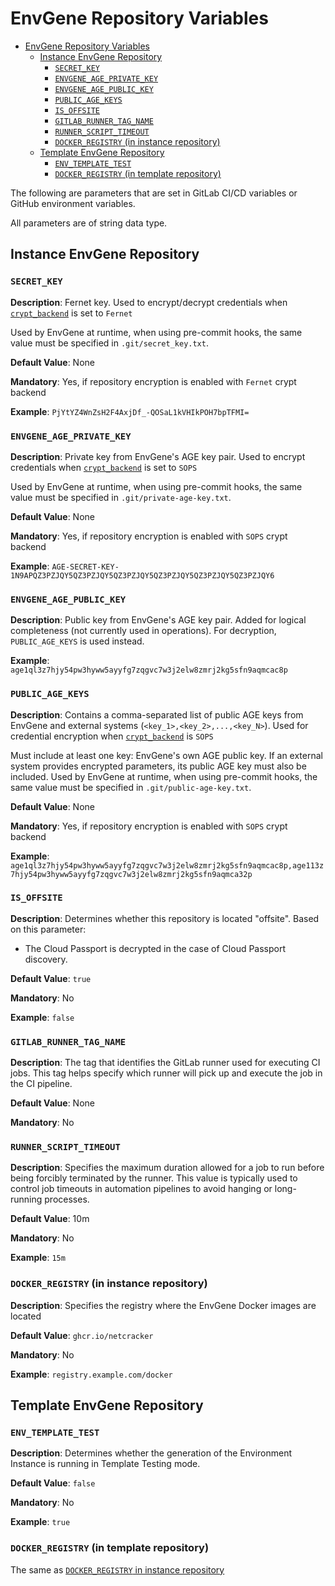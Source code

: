 
# EnvGene Repository Variables

- [EnvGene Repository Variables](#envgene-repository-variables)
  - [Instance EnvGene Repository](#instance-envgene-repository)
    - [`SECRET_KEY`](#secret_key)
    - [`ENVGENE_AGE_PRIVATE_KEY`](#envgene_age_private_key)
    - [`ENVGENE_AGE_PUBLIC_KEY`](#envgene_age_public_key)
    - [`PUBLIC_AGE_KEYS`](#public_age_keys)
    - [`IS_OFFSITE`](#is_offsite)
    - [`GITLAB_RUNNER_TAG_NAME`](#gitlab_runner_tag_name)
    - [`RUNNER_SCRIPT_TIMEOUT`](#runner_script_timeout)
    - [`DOCKER_REGISTRY` (in instance repository)](#docker_registry-in-instance-repository)
  - [Template EnvGene Repository](#template-envgene-repository)
    - [`ENV_TEMPLATE_TEST`](#env_template_test)
    - [`DOCKER_REGISTRY` (in template repository)](#docker_registry-in-template-repository)

The following are parameters that are set in GitLab CI/CD variables or GitHub environment variables.

All parameters are of string data type.

## Instance EnvGene Repository

### `SECRET_KEY`

**Description**: Fernet key. Used to encrypt/decrypt credentials when [`crypt_backend`](/docs/envgene-configs.md#configyml) is set to `Fernet`

Used by EnvGene at runtime, when using pre-commit hooks, the same value must be specified in `.git/secret_key.txt`.

**Default Value**: None

**Mandatory**: Yes, if repository encryption is enabled with `Fernet` crypt backend

**Example**: `PjYtYZ4WnZsH2F4AxjDf_-QOSaL1kVHIkPOH7bpTFMI=`

### `ENVGENE_AGE_PRIVATE_KEY`

**Description**: Private key from EnvGene's AGE key pair. Used to encrypt credentials when [`crypt_backend`](/docs/envgene-configs.md#configyml) is set to `SOPS`

Used by EnvGene at runtime, when using pre-commit hooks, the same value must be specified in `.git/private-age-key.txt`.

**Default Value**: None

**Mandatory**: Yes, if repository encryption is enabled with `SOPS` crypt backend

**Example**: `AGE-SECRET-KEY-1N9APQZ3PZJQY5QZ3PZJQY5QZ3PZJQY5QZ3PZJQY5QZ3PZJQY5QZ3PZJQY6`

### `ENVGENE_AGE_PUBLIC_KEY`

**Description**: Public key from EnvGene's AGE key pair. Added for logical completeness (not currently used in operations). For decryption, `PUBLIC_AGE_KEYS` is used instead.

**Example**: `age1ql3z7hjy54pw3hyww5ayyfg7zqgvc7w3j2elw8zmrj2kg5sfn9aqmcac8p`

### `PUBLIC_AGE_KEYS`

**Description**: Contains a comma-separated list of public AGE keys from EnvGene and external systems (`<key_1>,<key_2>,...,<key_N>`). Used for credential encryption when [`crypt_backend`](/docs/envgene-configs.md#configyml) is `SOPS`

Must include at least one key: EnvGene's own AGE public key.
If an external system provides encrypted parameters, its public AGE key must also be included.
Used by EnvGene at runtime, when using pre-commit hooks, the same value must be specified in `.git/public-age-key.txt`.

**Default Value**: None

**Mandatory**: Yes, if repository encryption is enabled with `SOPS` crypt backend

**Example**: `age1ql3z7hjy54pw3hyww5ayyfg7zqgvc7w3j2elw8zmrj2kg5sfn9aqmcac8p,age113z7hjy54pw3hyww5ayyfg7zqgvc7w3j2elw8zmrj2kg5sfn9aqmca32p`

### `IS_OFFSITE`

**Description**: Determines whether this repository is located "offsite". Based on this parameter:

- The Cloud Passport is decrypted in the case of Cloud Passport discovery.

**Default Value**: `true`

**Mandatory**: No

**Example**: `false`

### `GITLAB_RUNNER_TAG_NAME`

**Description**: The tag that identifies the GitLab runner used for executing CI jobs. This tag helps specify which runner will pick up and execute the job in the CI pipeline.

**Default Value**: None

**Mandatory**: No

### `RUNNER_SCRIPT_TIMEOUT`

**Description**: Specifies the maximum duration allowed for a job to run before being forcibly terminated by the runner. This value is typically used to control job timeouts in automation pipelines to avoid hanging or long-running processes.

**Default Value**: 10m

**Mandatory**: No

**Example**: `15m`

### `DOCKER_REGISTRY` (in instance repository)

**Description**: Specifies the registry where the EnvGene Docker images are located

**Default Value**: `ghcr.io/netcracker`

**Mandatory**: No

**Example**: `registry.example.com/docker`

## Template EnvGene Repository

### `ENV_TEMPLATE_TEST`

**Description**: Determines whether the generation of the Environment Instance is running in Template Testing mode.

**Default Value**: `false`

**Mandatory**: No

**Example**: `true`

### `DOCKER_REGISTRY` (in template repository)

The same as [`DOCKER_REGISTRY` in instance repository](#docker_registry-in-instance-repository)
